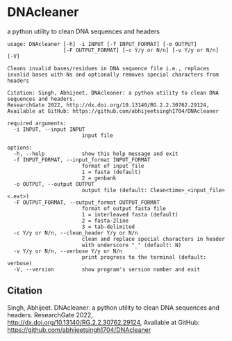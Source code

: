# DNAcleaner
a python utility to clean DNA sequences and headers


```
usage: DNAcleaner [-h] -i INPUT [-f INPUT_FORMAT] [-o OUTPUT]
                  [-F OUTPUT_FORMAT] [-c Y/y or N/n] [-v Y/y or N/n] [-V]

Cleans invalid bases/residues in DNA sequence file i.e., replaces invalid bases with Ns and optionally removes special characters from headers

Citation: Singh, Abhijeet. DNAcleaner: a python utility to clean DNA sequences and headers.
ResearchGate 2022, http://dx.doi.org/10.13140/RG.2.2.30762.29124, Available at GitHub: https://github.com/abhijeetsingh1704/DNAcleaner

required arguments:
  -i INPUT, --input INPUT
                        input file

options:
  -h, --help            show this help message and exit
  -f INPUT_FORMAT, --input_format INPUT_FORMAT
                        format of input file
                        1 = fasta (default)
                        2 = genbank
  -o OUTPUT, --output OUTPUT
                        output file (default: Clean<time>_<input_file><.ext>)
  -F OUTPUT_FORMAT, --output_format OUTPUT_FORMAT
                        format of output fasta file
                        1 = interleaved fasta (default)
                        2 = fasta-2line
                        3 = tab-delimited
  -c Y/y or N/n, --clean_header Y/y or N/n
                        clean and replace special characters in header
                        with underscore "_" (default: N)
  -v Y/y or N/n, --verbose Y/y or N/n
                        print progress to the terminal (default: verbose)
  -V, --version         show program's version number and exit

```

## Citation
Singh, Abhijeet. DNAcleaner: a python utility to clean DNA sequences and headers.
ResearchGate 2022, http://dx.doi.org/10.13140/RG.2.2.30762.29124, Available at GitHub: https://github.com/abhijeetsingh1704/DNAcleaner
